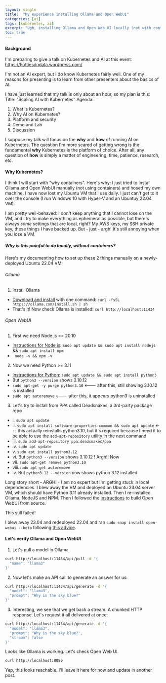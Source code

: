```yaml
---
layout: single
title:  "My experience installing Ollama and Open WebUI"
categories: [ai]
tags: [kubernetes, ai]
excerpt: "Ugh, installing Ollama and Open Web UI locally (not with containers) was a pain, so here's why I don't prefer it" #this is a custom variable meant for a short description to be displayed on home page
toc: true
---
```

#### Background
I'm preparing to give a talk on Kubernetes and AI at this event: https://hottiesdodata.wordpress.com/

I'm not an AI expert, but I do know Kubernetes fairly well. One of my reasons for presenting is to learn from other presenters about the basics of AI.

I have just learned that my talk is only about an hour, so my plan is this:
Title: "Scaling AI with Kubernetes"
Agenda:
1. What is Kubernetes?
2. Why AI on Kubernetes?
3. Platform and security
4. Demo and Lab
5. Discussion

I suppose my talk will focus on the **why** and **how** of running AI on Kubernetes. The question I'm more scared of getting wrong is the fundamental **why** Kubernetes is the platform of choice. After all, any question of **how** is simply a matter of engineering, time, patience, research, etc.

#### Why Kubernetes?
I think I will start with "why containers". Here's why: I just tried to install Ollama and Open WebUI manually (not using containers) and hosed my own machine. I have now lost my Ubuntu VM that I use daily. I just can't get to it over the console (I run Windows 10 with Hyper-V and an Ubuntuy 22.04 VM). 

I am pretty well-behaved: I don't keep anything that I cannot lose on the VM, and I try to make everything as ephemeral as possible, but there's always *some* settings that are local, right? My AWS keys, my SSH private key, these things I have backed up. But - just - argh! It's still annoying when you lose a VM.

##### Why is this painful to do locally, without containers?
Here's my documenting how to set up these 2 things manually on a newly-deployed Ubuntu 22.04 VM:

###### Ollama
1. Install Ollama
  - [Download and install](https://ollama.com/download/linux) with one command: `curl -fsSL https://ollama.com/install.sh | sh`
  - That's it! Now check Ollama is installed: `curl http://localhost:11434`

###### Open WebUI
1.  First we need Node.js >= 20.10
  - [Instructions for Node.js](https://www.digitalocean.com/community/tutorials/how-to-install-node-js-on-ubuntu-20-04): `sudo apt update && sudo apt install nodejs` && `sudo apt install npm`
  - ` node -v && npm -v`
2. Now we need Python >= 3.11
  - [Instructions for Python](https://phoenixnap.com/kb/how-to-install-python-3-ubuntu): `sudo apt update && sudo apt install python3`
  - But `python3 --version` shows 3.10.12 
  - `sudo apt-get -y purge python3.10` <--- after this, still showing 3.10.12 is installed
  - `sudo apt autoremove` <--- after this, it appears python3 is uninstalled 
3. Let's try to install from PPA called Deadsnakes, a 3rd-party package repo
  -  i. `sudo apt update`
  -  ii. `sudo apt install software-properties-common && sudo apt update` <--- this actually reinstalls python3.10, but it's required because I need it to be able to use the `add-apt-repository` utility in the next command
  -  iii. `sudo add-apt-repository ppa:deadsnakes/ppa`
  -  iv. `sudo apt update`
  -  v. `sudo apt install python3.12` 
  -  vi. But `python3 --version` shows 3.10.12 ! Argh!! Now
  -  vii. `sudo apt-get remove python3.10`
  -  viii.`sudo apt-get autoremove`
  -  iv. But `python3.12 --version` now shows python 3.12 installed
    
Long story short - ARGH! - I am no expert but I'm getting stuck in local dependencies. I blew away the VM and deployed an Ubuntu 23.04 server VM, which should have Python 3.11 already installed. Then I re-installed Ollama, NodeJS and NPM. Then I followed the [instructions](https://docs.openwebui.com/getting-started/#install-from-open-webui-github-repo) to build Open WebUI from source.

This still failed!

I blew away 23.04 and redeployed 22.04 and ran `sudo snap install open-webui --beta` following [this advice](https://snapcraft.io/install/open-webui/ubuntu).

#### Let's verify Ollama and Open WebUI
1. Let's pull a model in Ollama
```bash
curl http://localhost:11434/api/pull -d '{
  "name": "llama3"
}'
```

2. Now let's make an API call to generate an answer for us:
```bash
curl http://localhost:11434/api/generate -d '{
  "model": "llama3",
  "prompt": "Why is the sky blue?"
}'
```
3. Interesting, we see that we get back a stream. A chunked HTTP response. Let's request it all delivered at once:
```bash
curl http://localhost:11434/api/generate -d '{
  "model": "llama3",
  "prompt": "Why is the sky blue?",
  "stream": false
}'
```

Looks like Ollama is working. Let's check Open Web UI.

```bash
curl http://localhost:8080
```

Yep, this looks reachable. I'll leave it here for now and update in another post.